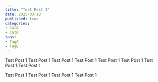 ```yaml
---
title: "Test Post 1"
date: 2025-03-10
published: true
categories:
- CatA
- CatB
tags:
- TagA
- TagB
---
```


Test Post 1 Test Post 1 Test Post 1 Test Post 1 Test Post 1 Test Post 1 Test Post 1 Test Post 1 

Test Post 1 Test Post 1 Test Post 1 Test Post 1 
